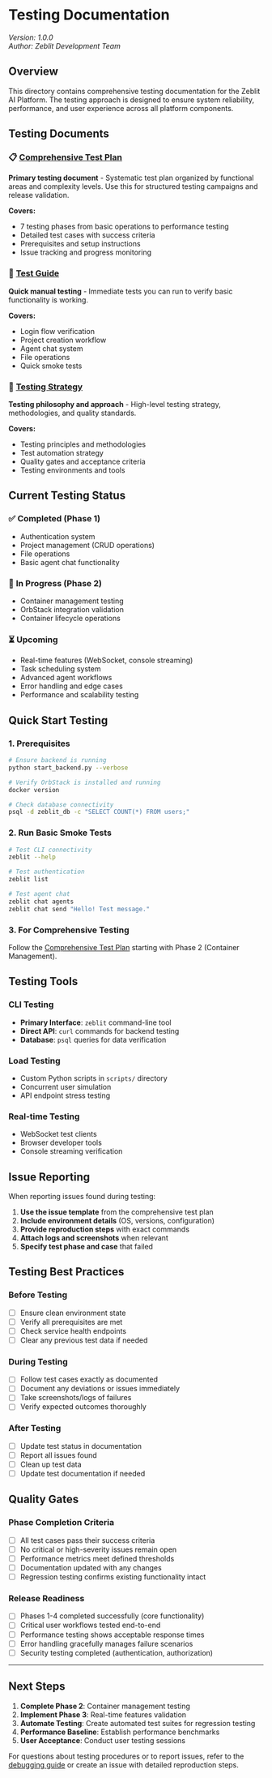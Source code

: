 # Testing Documentation

*Version: 1.0.0*  
*Author: Zeblit Development Team*

## Overview

This directory contains comprehensive testing documentation for the Zeblit AI Platform. The testing approach is designed to ensure system reliability, performance, and user experience across all platform components.

## Testing Documents

### 📋 [Comprehensive Test Plan](./comprehensive-test-plan.md)
**Primary testing document** - Systematic test plan organized by functional areas and complexity levels. Use this for structured testing campaigns and release validation.

**Covers:**
- 7 testing phases from basic operations to performance testing
- Detailed test cases with success criteria
- Prerequisites and setup instructions
- Issue tracking and progress monitoring

### 🧪 [Test Guide](./test-guide.md)
**Quick manual testing** - Immediate tests you can run to verify basic functionality is working.

**Covers:**
- Login flow verification
- Project creation workflow
- Agent chat system
- File operations
- Quick smoke tests

### 🎯 [Testing Strategy](./testing-strategy.md)
**Testing philosophy and approach** - High-level testing strategy, methodologies, and quality standards.

**Covers:**
- Testing principles and methodologies
- Test automation strategy
- Quality gates and acceptance criteria
- Testing environments and tools

## Current Testing Status

### ✅ **Completed (Phase 1)**
- Authentication system
- Project management (CRUD operations)
- File operations
- Basic agent chat functionality

### 🔄 **In Progress (Phase 2)**
- Container management testing
- OrbStack integration validation
- Container lifecycle operations

### ⏳ **Upcoming**
- Real-time features (WebSocket, console streaming)
- Task scheduling system
- Advanced agent workflows
- Error handling and edge cases
- Performance and scalability testing

## Quick Start Testing

### 1. Prerequisites
```bash
# Ensure backend is running
python start_backend.py --verbose

# Verify OrbStack is installed and running
docker version

# Check database connectivity
psql -d zeblit_db -c "SELECT COUNT(*) FROM users;"
```

### 2. Run Basic Smoke Tests
```bash
# Test CLI connectivity
zeblit --help

# Test authentication
zeblit list

# Test agent chat
zeblit chat agents
zeblit chat send "Hello! Test message."
```

### 3. For Comprehensive Testing
Follow the [Comprehensive Test Plan](./comprehensive-test-plan.md) starting with Phase 2 (Container Management).

## Testing Tools

### CLI Testing
- **Primary Interface**: `zeblit` command-line tool
- **Direct API**: `curl` commands for backend testing
- **Database**: `psql` queries for data verification

### Load Testing
- Custom Python scripts in `scripts/` directory
- Concurrent user simulation
- API endpoint stress testing

### Real-time Testing
- WebSocket test clients
- Browser developer tools
- Console streaming verification

## Issue Reporting

When reporting issues found during testing:

1. **Use the issue template** from the comprehensive test plan
2. **Include environment details** (OS, versions, configuration)
3. **Provide reproduction steps** with exact commands
4. **Attach logs and screenshots** when relevant
5. **Specify test phase and case** that failed

## Testing Best Practices

### Before Testing
- [ ] Ensure clean environment state
- [ ] Verify all prerequisites are met
- [ ] Check service health endpoints
- [ ] Clear any previous test data if needed

### During Testing
- [ ] Follow test cases exactly as documented
- [ ] Document any deviations or issues immediately
- [ ] Take screenshots/logs of failures
- [ ] Verify expected outcomes thoroughly

### After Testing
- [ ] Update test status in documentation
- [ ] Report all issues found
- [ ] Clean up test data
- [ ] Update test documentation if needed

## Quality Gates

### Phase Completion Criteria
- [ ] All test cases pass their success criteria
- [ ] No critical or high-severity issues remain open
- [ ] Performance metrics meet defined thresholds
- [ ] Documentation updated with any changes
- [ ] Regression testing confirms existing functionality intact

### Release Readiness
- [ ] Phases 1-4 completed successfully (core functionality)
- [ ] Critical user workflows tested end-to-end
- [ ] Performance testing shows acceptable response times
- [ ] Error handling gracefully manages failure scenarios
- [ ] Security testing completed (authentication, authorization)

---

## Next Steps

1. **Complete Phase 2**: Container management testing
2. **Implement Phase 3**: Real-time features validation
3. **Automate Testing**: Create automated test suites for regression testing
4. **Performance Baseline**: Establish performance benchmarks
5. **User Acceptance**: Conduct user testing sessions

For questions about testing procedures or to report issues, refer to the [debugging guide](../debugging/) or create an issue with detailed reproduction steps.
